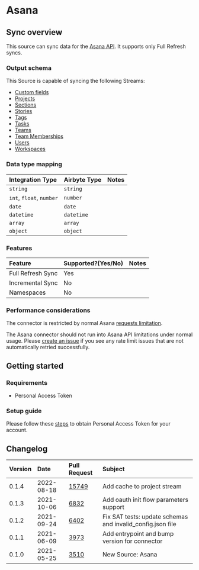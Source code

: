 # Asana

## Sync overview

This source can sync data for the [Asana API](https://developers.asana.com/docs). It supports only Full Refresh syncs.

### Output schema

This Source is capable of syncing the following Streams:

* [Custom fields](https://developers.asana.com/docs/custom-fields)
* [Projects](https://developers.asana.com/docs/projects)
* [Sections](https://developers.asana.com/docs/sections)
* [Stories](https://developers.asana.com/docs/stories)
* [Tags](https://developers.asana.com/docs/tags)
* [Tasks](https://developers.asana.com/docs/tasks)
* [Teams](https://developers.asana.com/docs/teams)
* [Team Memberships](https://developers.asana.com/docs/team-memberships)
* [Users](https://developers.asana.com/docs/users)
* [Workspaces](https://developers.asana.com/docs/workspaces)

### Data type mapping

| Integration Type | Airbyte Type | Notes |
| :--- | :--- | :--- |
| `string` | `string` |  |
| `int`, `float`, `number` | `number` |  |
| `date` | `date` |  |
| `datetime` | `datetime` |  |
| `array` | `array` |  |
| `object` | `object` |  |

### Features

| Feature | Supported?\(Yes/No\) | Notes |
| :--- | :--- | :--- |
| Full Refresh Sync | Yes |  |
| Incremental Sync | No |  |
| Namespaces | No |  |

### Performance considerations

The connector is restricted by normal Asana [requests limitation](https://developers.asana.com/docs/rate-limits).

The Asana connector should not run into Asana API limitations under normal usage. Please [create an issue](https://github.com/airbytehq/airbyte/issues) if you see any rate limit issues that are not automatically retried successfully.

## Getting started

### Requirements

* Personal Access Token

### Setup guide

Please follow these [steps](https://developers.asana.com/docs/personal-access-token) to obtain Personal Access Token for your account.

## Changelog

| Version | Date | Pull Request | Subject |
| :--- | :--- | :--- | :--- |
| 0.1.4 | 2022-08-18 | [15749](https://github.com/airbytehq/airbyte/pull/15749) | Add cache to project stream |
| 0.1.3 | 2021-10-06 | [6832](https://github.com/airbytehq/airbyte/pull/6832) | Add oauth init flow parameters support |
| 0.1.2 | 2021-09-24 | [6402](https://github.com/airbytehq/airbyte/pull/6402) | Fix SAT tests: update schemas and invalid\_config.json file |
| 0.1.1 | 2021-06-09 | [3973](https://github.com/airbytehq/airbyte/pull/3973) | Add entrypoint and bump version for connector |
| 0.1.0 | 2021-05-25 | [3510](https://github.com/airbytehq/airbyte/pull/3510) | New Source: Asana |

